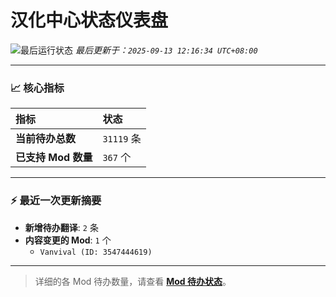 # 汉化中心状态仪表盘

![最后运行状态](https://img.shields.io/badge/Last%20Run-Success-green)
*最后更新于：`2025-09-13 12:16:34 UTC+08:00`*

---

### 📈 **核心指标**

| 指标 | 状态 |
| :--- | :--- |
| **当前待办总数** | ``31119`` 条 |
| **已支持 Mod 数量** | ``367`` 个 |

---

### ⚡ **最近一次更新摘要**

*   **新增待办翻译**: `2` 条
*   **内容变更的 Mod**: `1` 个
    *   `Vanvival (ID: 3547444619)`

---

> 详细的各 Mod 待办数量，请查看 [**Mod 待办状态**](MOD_TODO_STATUS.md)。
